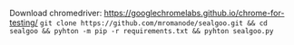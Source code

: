 Download chromedriver: https://googlechromelabs.github.io/chrome-for-testing/
```git clone https://github.com/mromanode/sealgoo.git && cd sealgoo && pyhton -m pip -r requirements.txt && pyhton sealgoo.py```